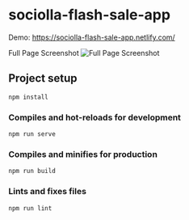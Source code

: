 # sociolla-flash-sale-app

Demo: https://sociolla-flash-sale-app.netlify.com/

Full Page Screenshot
![Full Page Screenshot](https://github.com/soubhikchatterjee/sociolla-flash-sale-markups/blob/master/img/screenshot.png?raw=true)

## Project setup

```
npm install
```

### Compiles and hot-reloads for development

```
npm run serve
```

### Compiles and minifies for production

```
npm run build
```

### Lints and fixes files

```
npm run lint
```
